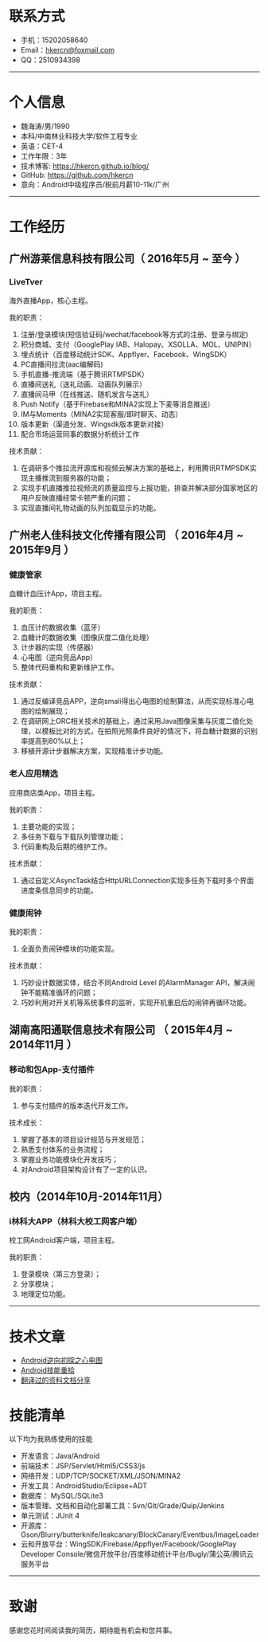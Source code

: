 # 联系方式

- 手机：15202058640
- Email：hkercn@foxmail.com
- QQ：2510934398

---

# 个人信息

 - 魏海涛/男/1990 
 - 本科/中南林业科技大学/软件工程专业 
 - 英语：CET-4
 - 工作年限：3年
 - 技术博客: https://hkercn.github.io/blog/ 
 - GitHub: https://github.com/hkercn
 - 意向：Android中级程序员/税前月薪10-11k/广州

---

# 工作经历

## 广州游莱信息科技有限公司（ 2016年5月 ~ 至今 ）

### LiveTver

海外直播App，核心主程。

我的职责：

1. 注册/登录模块(短信验证码/wechat/facebook等方式的注册、登录与绑定)
2. 积分商城、支付（GooglePlay IAB、Halopay、XSOLLA、MOL、UNIPIN）
3. 埋点统计（百度移动统计SDK、Appflyer、Facebook、WingSDK）
4. PC直播间拉流(aac编解码)
5. 手机直播-推流端（基于腾讯RTMPSDK） 
6. 直播间送礼（送礼动画、动画队列展示）
7. 直播间马甲（在线推送、随机发言与送礼）
8. Push Notify（基于Firebase和MINA2实现上下麦等消息推送）
9. IM与Moments（MINA2实现客服/即时聊天、动态）
10. 版本更新（渠道分发、Wingsdk版本更新对接）
11. 配合市场运营同事的数据分析统计工作

技术贡献：

1. 在调研多个推拉流开源库和视频云解决方案的基础上，利用腾讯RTMPSDK实现主播推流到服务器的功能；
2. 实现手机直播推拉视频流的质量监控与上报功能，排查并解决部分国家地区的用户反映直播经常卡顿严重的问题；
3. 实现直播间礼物动画的队列加载显示的功能。




## 广州老人佳科技文化传播有限公司 （ 2016年4月 ~ 2015年9月 ）

### 健康管家

血糖计血压计App，项目主程。

我的职责：

1. 血压计的数据收集（蓝牙）
2. 血糖计的数据收集（图像灰度二值化处理）
2. 计步器的实现（传感器）
3. 心电图（逆向竞品App）
4. 整体代码重构和更新维护工作。

技术贡献：

1. 通过反编译竞品APP，逆向smali得出心电图的绘制算法，从而实现标准心电图的绘制展现；
2. 在调研网上ORC相关技术的基础上，通过采用Java图像采集与灰度二值化处理，以模板比对的方式，在拍照光照条件良好的情况下，将血糖计数据的识别率提高到80%以上；
3. 移植开源计步器解决方案，实现精准计步功能。



### 老人应用精选


应用商店类App，项目主程。

我的职责：

1. 主要功能的实现；
2. 多任务下载与下载队列管理功能；
2. 代码重构及后期的维护工作。

技术贡献：

1. 通过自定义AsyncTask结合HttpURLConnection实现多任务下载时多个界面进度条信息同步的功能。

### 健康闹钟
我的职责：

1. 全面负责闹钟模块的功能实现。

技术贡献：

1. 巧妙设计数据实体，结合不同Android Level 的AlarmManager API，解决闹钟不能精准循环的问题；
2. 巧妙利用对开关机等系统事件的监听，实现开机重启后的闹钟再循环功能。
 
## 湖南高阳通联信息技术有限公司 （ 2015年4月 ~ 2014年11月 ）

### 移动和包App-支付插件

我的职责：

1. 参与支付插件的版本迭代开发工作。


技术成长：

1. 掌握了基本的项目设计规范与开发规范；
2. 熟悉支付体系的业务流程；
3. 掌握业务功能模块化开发技巧；
4. 对Android项目架构设计有了一定的认识。

## 校内（2014年10月-2014年11月）
### i林科大APP（林科大校工网客户端）

校工网Android客户端，项目主程。

我的职责：

1. 登录模块（第三方登录）；
2. 分享模块；
3. 地理定位功能。


---

# 技术文章
- [Android逆向初探之心电图](http://www.jianshu.com/p/54aaa82bd6a3)
- [Android技能重拾](http://www.jianshu.com/p/eded24c1583a) 
- [翻译过的资料文档分享](http://www.jianshu.com/p/5af368ee4661)

# 技能清单

以下均为我熟练使用的技能

- 开发语言：Java/Android
- 前端技术：JSP/Servlet/Html5/CSS3/js
- 网络开发：UDP/TCP/SOCKET/XML/JSON/MINA2
- 开发工具：AndroidStudio/Eclipse+ADT
- 数据库：    MySQL/SQLite3
- 版本管理、文档和自动化部署工具：Svn/Git/Grade/Quip/Jenkins
- 单元测试：JUnit 4
- 开源库：Gson/Blurry/butterknife/leakcanary/BlockCanary/Eventbus/ImageLoader
- 云和开放平台：WingSDK/Firebase/Appflyer/Facebook/GooglePlay Developer Console/微信开放平台/百度移动统计平台/Bugly/蒲公英/腾讯云服务平台

---

# 致谢
感谢您花时间阅读我的简历，期待能有机会和您共事。
